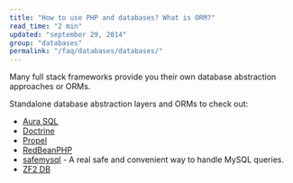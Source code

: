 ```yaml
---
title: "How to use PHP and databases? What is ORM?"
read_time: "2 min"
updated: "september 29, 2014"
group: "databases"
permalink: "/faq/databases/databases/"
---
```


Many full stack frameworks provide you their own database abstraction approaches or ORMs.

Standalone database abstraction layers and ORMs to check out:

* [Aura SQL](https://github.com/auraphp/Aura.Sql)
* [Doctrine](http://www.doctrine-project.org/)
* [Propel](http://propelorm.org/)
* [RedBeanPHP](http://redbeanphp.com/)
* [safemysql](https://github.com/colshrapnel/safemysql) - A real safe and convenient way to handle MySQL queries.
* [ZF2 DB](http://packages.zendframework.com/docs/latest/manual/en/index.html#zend-db)


